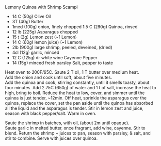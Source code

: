 Lemony Quinoa with Shrimp Scampi

- 14 C (50g) Olive Oil 
- 3T (40g) Butter
- 1med (100g) onion, finely chopped
1.5 C (280g) Quinoa, rinsed
- 12 lb (225g) Asparagus chopped
- 15 t (2g) Lemon zest (~1 Lemon)
- 14 C (60g) lemon juice) (~1 Lemon)
- 2lb (900g) large shrimp, peeled, deveined, (dried)
- 4cl (12g) garlic, minced
- 12 C (125g) dr white wine
Cayenne Pepper
- 14 (15g) minced fresh parsley
Salt, pepper to taste

Heat oven to 200F/95C.
Saute 2 T oil, 1 T butter over medium heat.  
Add the onion and cook until soft, about five minutes.  
Add the quinoa and cook, stirring constantly, until it smells toasty, about four minutes.
Add 2.75C (650g) of water and 1 t of salt, increase the heat to high, bring to boil.
Reduce the heat to low, cover, and simmer until the quinoa is just tender, ~12min.
Off heat, sprinkle the asparagus over the quinoa, replace the cover, set the pan aside until the quinoa has absorbed all the liquid and the asparagus is tender.
Stir in lemon zest and juice, season with black pepper/salt.
Warm in oven.

Saute the shrimp in batches, with oil, (about 2m until opaque).  
Saute garlic in melted butter, once fragrant, add wine, cayenne. Stir to blend.
Return the shrimp + juices to pan, season with parsley, & salt, and stir to combine. 
Serve with juices over quinoa.


